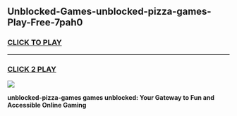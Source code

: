 
## Unblocked-Games-unblocked-pizza-games-Play-Free-7pah0
<h3>
<a href="https://premium76.site?title=unblocked-pizza-games&ref=21A">CLICK TO PLAY</a></h3>
<hr>

<h3>
<a href="https://premium76.site?title=unblocked-pizza-games&ref=21A">CLICK 2 PLAY</a>
  
</h3>

<a href="https://premium76.site?title=unblocked-pizza-games&ref=21A"><img src="https://clearcache.store/games.png"></a>


**unblocked-pizza-games games unblocked: Your Gateway to Fun and Accessible Online Gaming**
